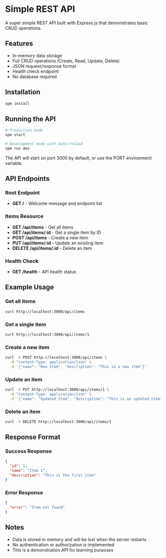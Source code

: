 # Simple REST API

A super simple REST API built with Express.js that demonstrates basic CRUD operations.

## Features

- In-memory data storage
- Full CRUD operations (Create, Read, Update, Delete)
- JSON request/response format
- Health check endpoint
- No database required

## Installation

```bash
npm install
```

## Running the API

```bash
# Production mode
npm start

# Development mode with auto-reload
npm run dev
```

The API will start on port 3000 by default, or use the PORT environment variable.

## API Endpoints

### Root Endpoint

- **GET /** - Welcome message and endpoint list

### Items Resource

- **GET /api/items** - Get all items
- **GET /api/items/:id** - Get a single item by ID
- **POST /api/items** - Create a new item
- **PUT /api/items/:id** - Update an existing item
- **DELETE /api/items/:id** - Delete an item

### Health Check

- **GET /health** - API health status

## Example Usage

### Get all items

```bash
curl http://localhost:3000/api/items
```

### Get a single item

```bash
curl http://localhost:3000/api/items/1
```

### Create a new item

```bash
curl -X POST http://localhost:3000/api/items \
  -H "Content-Type: application/json" \
  -d '{"name": "New Item", "description": "This is a new item"}'
```

### Update an item

```bash
curl -X PUT http://localhost:3000/api/items/1 \
  -H "Content-Type: application/json" \
  -d '{"name": "Updated Item", "description": "This is an updated item"}'
```

### Delete an item

```bash
curl -X DELETE http://localhost:3000/api/items/1
```

## Response Format

### Success Response

```json
{
  "id": 1,
  "name": "Item 1",
  "description": "This is the first item"
}
```

### Error Response

```json
{
  "error": "Item not found"
}
```

## Notes

- Data is stored in memory and will be lost when the server restarts
- No authentication or authorization is implemented
- This is a demonstration API for learning purposes
